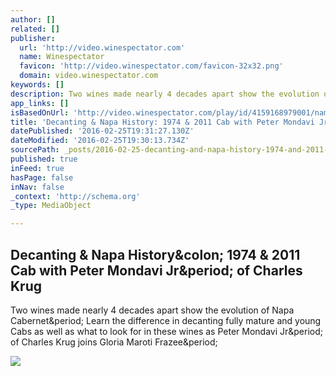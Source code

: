 ```yaml
---
author: []
related: []
publisher:
  url: 'http://video.winespectator.com'
  name: Winespectator
  favicon: 'http://video.winespectator.com/favicon-32x32.png'
  domain: video.winespectator.com
keywords: []
description: Two wines made nearly 4 decades apart show the evolution of Napa Cabernet. Learn the difference in decanting fully mature and young Cabs as well as what to look for in these wines as Peter Mondavi Jr. of Charles Krug joins Gloria Maroti Frazee.
app_links: []
isBasedOnUrl: 'http://video.winespectator.com/play/id/4159168979001/name/Napa_Krug_Mondavi?utm_medium=email&utm_source=Video-Eletter-2-25-16_A&utm_campaign=Eletter022516'
title: 'Decanting & Napa History: 1974 & 2011 Cab with Peter Mondavi Jr. of Charles Krug'
datePublished: '2016-02-25T19:31:27.130Z'
dateModified: '2016-02-25T19:30:13.734Z'
sourcePath: _posts/2016-02-25-decanting-and-napa-history-1974-and-2011-cab-with-peter-mondavi.md
published: true
inFeed: true
hasPage: false
inNav: false
_context: 'http://schema.org'
_type: MediaObject

---
```

<article style=""><h1>Decanting &amp; Napa History&amp;colon; 1974 &amp; 2011 Cab with Peter Mondavi Jr&amp;period; of Charles Krug</h1><p>Two wines made nearly 4 decades apart show the evolution of Napa Cabernet&amp;period; Learn the difference in decanting fully mature and young Cabs as well as what to look for in these wines as Peter Mondavi Jr&amp;period; of Charles Krug joins Gloria Maroti Frazee&amp;period;</p><img src="http://brightcove.vo.llnwd.net/e1/pd/151854679/151854679_4159206002001_GFPeterMondavi150407-848x477.jpg?pubId=151854679" /></article>